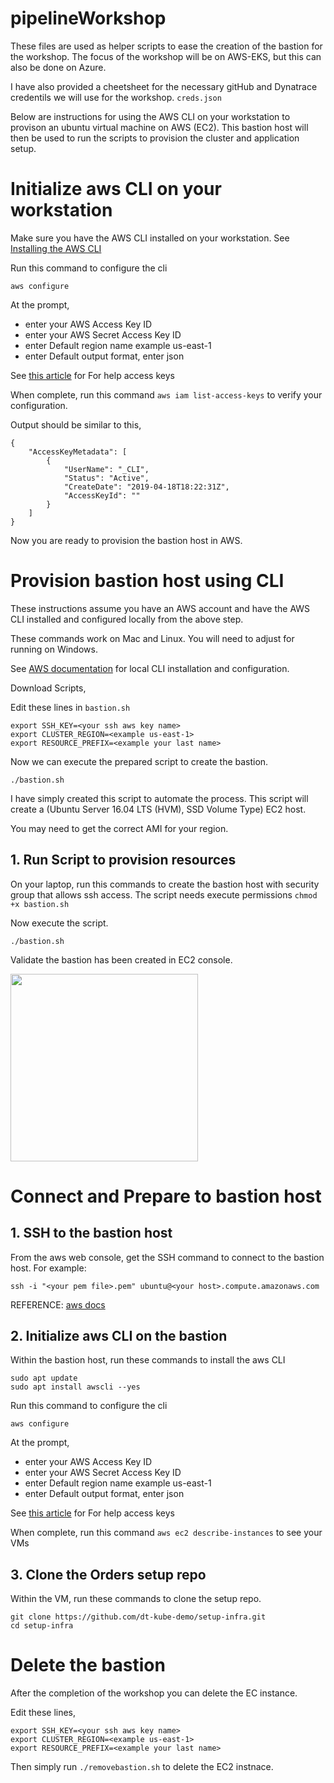 # pipelineWorkshop

These files are used as helper scripts to ease the creation of the bastion for the workshop.
The focus of the workshop will be on AWS-EKS, but this can also be done on Azure.

I have also provided a cheetsheet for the necessary gitHub and Dynatrace credentils we will use for the workshop.
```creds.json```

Below are instructions for using the AWS CLI on your workstation to provison an ubuntu virtual machine on AWS (EC2). This bastion host will then be used to run the scripts to provision the cluster and application setup.

# Initialize aws CLI on your workstation

Make sure you have the AWS CLI installed on your workstation.
See [Installing the AWS CLI](https://docs.aws.amazon.com/cli/latest/userguide/cli-chap-install.html)

Run this command to configure the cli 
```
aws configure
```

At the prompt, 
* enter your AWS Access Key ID
* enter your AWS Secret Access Key ID
* enter Default region name example us-east-1
* enter Default output format, enter json

See [this article](https://aws.amazon.com/blogs/security/wheres-my-secret-access-key/) for For help access keys

When complete, run this command ```aws iam list-access-keys``` to verify your configuration.

Output should be similar to this,

```
{
    "AccessKeyMetadata": [
        {
            "UserName": "_CLI",
            "Status": "Active",
            "CreateDate": "2019-04-18T18:22:31Z",
            "AccessKeyId": ""
        }
    ]
}
```

Now you are ready to provision the bastion host in AWS.

# Provision bastion host using CLI

These instructions assume you have an AWS account and have the AWS CLI installed and configured locally from the above step.

These commands work on Mac and Linux.  You will need to adjust for running on Windows.

See [AWS documentation](https://docs.aws.amazon.com/cli/latest/userguide/cli-chap-welcome.html) for local CLI installation and configuration.

Download Scripts,

Edit these lines in ```bastion.sh```

```
export SSH_KEY=<your ssh aws key name>
export CLUSTER_REGION=<example us-east-1>
export RESOURCE_PREFIX=<example your last name>
```

Now we can execute the prepared script to create the bastion.
```
./bastion.sh
```
I have simply created this script to automate the process.
This script will create a (Ubuntu Server 16.04 LTS (HVM), SSD Volume Type) EC2 host.

You may need to get the correct AMI for your region.

## 1. Run Script to provision resources 

On your laptop, run this commands to create the bastion host with security group that allows ssh access.
The script needs execute permissions ```chmod +x bastion.sh```

Now execute the script.
```
./bastion.sh
```
Validate the bastion has been created in EC2 console.

<img src="images/ec2-image.png" width="300"/>


# Connect and Prepare to bastion host 

## 1. SSH to the bastion host 

From the aws web console, get the SSH command to connect to the bastion host. For example:
```
ssh -i "<your pem file>.pem" ubuntu@<your host>.compute.amazonaws.com
```

REFERENCE: [aws docs](https://docs.aws.amazon.com/AWSEC2/latest/UserGuide/AccessingInstances.html?icmpid=docs_ec2_console)

## 2. Initialize aws CLI on the bastion

Within the bastion host, run these commands to install the aws CLI 
```
sudo apt update
sudo apt install awscli --yes
```

Run this command to configure the cli 
```
aws configure
```

At the prompt, 
* enter your AWS Access Key ID
* enter your AWS Secret Access Key ID
* enter Default region name example us-east-1
* enter Default output format, enter json

See [this article](https://aws.amazon.com/blogs/security/wheres-my-secret-access-key/) for For help access keys

When complete, run this command ```aws ec2 describe-instances``` to see your VMs

## 3. Clone the Orders setup repo

Within the VM, run these commands to clone the setup repo.

```
git clone https://github.com/dt-kube-demo/setup-infra.git
cd setup-infra
```
# Delete the bastion

After the completion of the workshop you can delete the EC instance.

Edit these lines,
```
export SSH_KEY=<your ssh aws key name>
export CLUSTER_REGION=<example us-east-1>
export RESOURCE_PREFIX=<example your last name>
```

Then simply run ```./removebastion.sh``` to delete the EC2 instnace.
